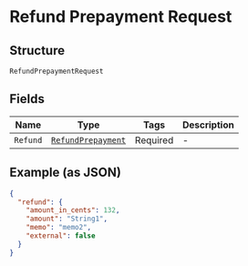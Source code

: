 
# Refund Prepayment Request

## Structure

`RefundPrepaymentRequest`

## Fields

| Name | Type | Tags | Description |
|  --- | --- | --- | --- |
| `Refund` | [`RefundPrepayment`](../../doc/models/refund-prepayment.md) | Required | - |

## Example (as JSON)

```json
{
  "refund": {
    "amount_in_cents": 132,
    "amount": "String1",
    "memo": "memo2",
    "external": false
  }
}
```

